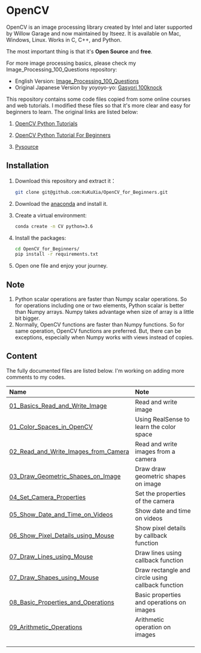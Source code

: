 # OpenCV

OpenCV is an image processing library created by Intel and later supported by Willow Garage and now maintained by Itseez. It is available on Mac, Windows, Linux. Works in C, C++, and Python.

The most important thing is that it's **Open Source** and **free**.

For more image processing basics, please check my Image_Processing_100_Questions repository:

- English Version: [Image_Processing_100_Questions](https://github.com/KuKuXia/Image_Processing_100_Questions)
- Original Japanese Version by yoyoyo-yo:
[Gasyori 100knock](https://github.com/yoyoyo-yo/Gasyori100knock)

This repository contains some code files copied from some online courses and web tutorials. I modified these files so that it's more clear and easy for beginners to learn. The original links are listed below:

1. [OpenCV Python Tutorials](https://opencv-python-tutroals.readthedocs.io/en/latest/index.html)

2. [OpenCV Python Tutorial For Beginners](https://www.youtube.com/watch?v=kdLM6AOd2vc&list=PLS1QulWo1RIa7D1O6skqDQ-JZ1GGHKK-K)

3. [Pysource](https://pysource.com/)

   

## Installation

1. Download this repository and extract it：

    ```bash
    git clone git@github.com:KuKuXia/OpenCV_for_Beginners.git
    ```

2. Download the [anaconda](https://www.anaconda.com/downloads) and install it.

3. Create a virtual environment:

    ```bash
    conda create -n CV python=3.6
    ```

4. Install the packages:

   ```bash
   cd OpenCV_for_Beginners/
   pip install -r requirements.txt
   ```

5. Open one file and enjoy your journey.

## Note

1. Python scalar operations are faster than Numpy scalar operations. So for operations including one or two elements, Python scalar is better than Numpy arrays. Numpy takes advantage when size of array is a little bit bigger.
2. Normally, OpenCV functions are faster than Numpy functions. So for same operation, OpenCV functions are preferred. But, there can be exceptions, especially when Numpy works with views instead of copies.



## Content

The fully documented files are listed below. I'm working on adding more comments to my codes.

| Name                                                         | Note                                              |
| :----------------------------------------------------------- | :------------------------------------------------ |
| [01_Basics_Read_and_Write_Image](./01_Basics_Read_and_Write_Image.py) | Read and write image                              |
| [01_Color_Spaces_in_OpenCV](./01_Color_Spaces_in_OpenCV.py)  | Using RealSense to learn the color space          |
| [02_Read_and_Write_Images_from_Camera](./02_Read_and_Write_Images_from_Camera.py) | Read and write images from a camera               |
| [03_Draw_Geometric_Shapes_on_Image](./03_Draw_Geometric_Shapes_on_Image.py) | Draw draw geometric shapes on image               |
| [04_Set_Camera_Properties](./04_Set_Camera_Properties.py)    | Set the properties of the camera                  |
| [05_Show_Date_and_Time_on_Videos](./05_Show_Date_and_Time_on_Videos.py) | Show date and time on videos                      |
| [06_Show_Pixel_Details_using_Mouse](./06_Show_Pixel_Details_using_Mouse.py) | Show pixel details by callback function           |
| [07_Draw_Lines_using_Mouse](./07_Draw_Lines_using_Mouse.py)  | Draw lines using callback function                |
| [07_Draw_Shapes_using_Mouse](./07_Draw_Shapes_using_Mouse.py) | Draw rectangle and circle using callback function |
| [08_Basic_Properties_and_Operations](./08_Basic_Properties_and_Operations.py) | Basic properties and operations on images         |
| [09_Arithmetic_Operations](./09_Arithmetic_Operations.py)    | Arithmetic operation on images                    |
|                                                              |                                                   |
|                                                              |                                                   |
|                                                              |                                                   |

